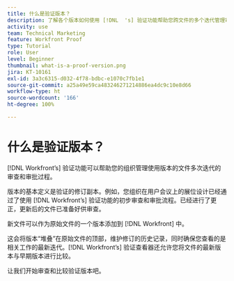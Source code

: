 ```yaml
---
title: 什么是验证版本？
description: 了解各个版本如何使用 [!DNL  's] 验证功能帮助您跨文件的多个迭代管理审查和审批过程。
activity: use
team: Technical Marketing
feature: Workfront Proof
type: Tutorial
role: User
level: Beginner
thumbnail: what-is-a-proof-version.png
jira: KT-10161
exl-id: 3a3c6315-d032-4f78-bdbc-e1070c7fb1e1
source-git-commit: a25a49e59ca483246271214886ea4dc9c10e8d66
workflow-type: ht
source-wordcount: '166'
ht-degree: 100%

---
```


# 什么是验证版本？

[!DNL Workfront’s] 验证功能可以帮助您的组织管理使用版本的文件多次迭代的审查和审批过程。

版本的基本定义是验证的修订副本。例如，您组织在用户会议上的展位设计已经通过了使用 [!DNL Workfront’s] 验证功能的初步审查和审批流程。已经进行了更正，更新后的文件已准备好供审查。

新文件可以作为原始文件的一个版本添加到 [!DNL Workfront] 中。

这会将版本“堆叠”在原始文件的顶部，维护修订的历史记录，同时确保您查看的是相关工作的最新迭代。[!DNL Workfront’s] 验证查看器还允许您将文件的最新版本与早期版本进行比较。

让我们开始审查和比较验证版本吧。
